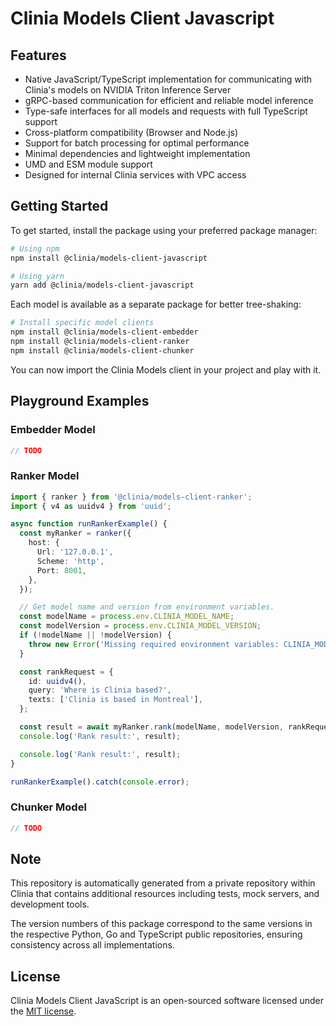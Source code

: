 # Clinia Models Client Javascript

## Features

- Native JavaScript/TypeScript implementation for communicating with Clinia's models on NVIDIA Triton Inference Server
- gRPC-based communication for efficient and reliable model inference
- Type-safe interfaces for all models and requests with full TypeScript support
- Cross-platform compatibility (Browser and Node.js)
- Support for batch processing for optimal performance
- Minimal dependencies and lightweight implementation
- UMD and ESM module support
- Designed for internal Clinia services with VPC access

## Getting Started

To get started, install the package using your preferred package manager:

```bash
# Using npm
npm install @clinia/models-client-javascript

# Using yarn
yarn add @clinia/models-client-javascript
```

Each model is available as a separate package for better tree-shaking:

```bash
# Install specific model clients
npm install @clinia/models-client-embedder
npm install @clinia/models-client-ranker
npm install @clinia/models-client-chunker
```

You can now import the Clinia Models client in your project and play with it.

## Playground Examples

### Embedder Model

```typescript
// TODO
```

### Ranker Model

```typescript
import { ranker } from '@clinia/models-client-ranker';
import { v4 as uuidv4 } from 'uuid';

async function runRankerExample() {
  const myRanker = ranker({
    host: {
      Url: '127.0.0.1',
      Scheme: 'http',
      Port: 8001,
    },
  });

  // Get model name and version from environment variables.
  const modelName = process.env.CLINIA_MODEL_NAME;
  const modelVersion = process.env.CLINIA_MODEL_VERSION;
  if (!modelName || !modelVersion) {
    throw new Error('Missing required environment variables: CLINIA_MODEL_NAME or CLINIA_MODEL_VERSION');
  }

  const rankRequest = {
    id: uuidv4(),
    query: 'Where is Clinia based?',
    texts: ['Clinia is based in Montreal'],
  };

  const result = await myRanker.rank(modelName, modelVersion, rankRequest);
  console.log('Rank result:', result);

  console.log('Rank result:', result);
}

runRankerExample().catch(console.error);
```

### Chunker Model

```typescript
// TODO
```

## Note

This repository is automatically generated from a private repository within Clinia that contains additional resources including tests, mock servers, and development tools.

The version numbers of this package correspond to the same versions in the respective Python, Go and TypeScript public repositories, ensuring consistency across all implementations.

## License

Clinia Models Client JavaScript is an open-sourced software licensed under the [MIT license](LICENSE).
